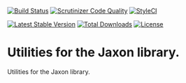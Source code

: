 [![Build Status](https://api.travis-ci.com/jaxon-php/jaxon-utils.svg?branch=master)](https://app.travis-ci.com/github/jaxon-php/jaxon-utils)
[![Scrutinizer Code Quality](https://scrutinizer-ci.com/g/jaxon-php/jaxon-utils/badges/quality-score.png?b=master)](https://scrutinizer-ci.com/g/jaxon-php/jaxon-utils/?branch=master)
[![StyleCI](https://styleci.io/repos/461786330/shield?branch=master)](https://styleci.io/repos/461786330)

[![Latest Stable Version](https://poser.pugx.org/jaxon-php/jaxon-utils/v/stable)](https://packagist.org/packages/jaxon-php/jaxon-utils)
[![Total Downloads](https://poser.pugx.org/jaxon-php/jaxon-utils/downloads)](https://packagist.org/packages/jaxon-php/jaxon-utils)
[![License](https://poser.pugx.org/jaxon-php/jaxon-utils/license)](https://packagist.org/packages/jaxon-php/jaxon-utils)

Utilities for the Jaxon library.
===============================

Utilities for the Jaxon library.
